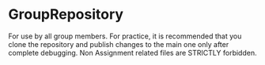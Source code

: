 # GroupRepository
For use by all group members. For practice, it is recommended that you clone the repository and publish changes to the main one only after complete debugging. Non Assignment related files are STRICTLY forbidden.

